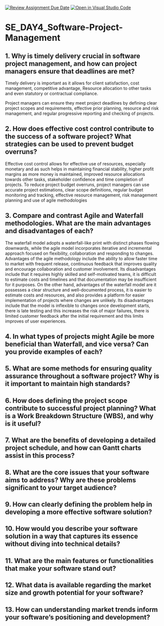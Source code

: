 [![Review Assignment Due Date](https://classroom.github.com/assets/deadline-readme-button-22041afd0340ce965d47ae6ef1cefeee28c7c493a6346c4f15d667ab976d596c.svg)](https://classroom.github.com/a/9pw6JKcu)
[![Open in Visual Studio Code](https://classroom.github.com/assets/open-in-vscode-2e0aaae1b6195c2367325f4f02e2d04e9abb55f0b24a779b69b11b9e10269abc.svg)](https://classroom.github.com/online_ide?assignment_repo_id=18441997&assignment_repo_type=AssignmentRepo)
# SE_DAY4_Software-Project-Management
## 1. Why is timely delivery crucial in software project management, and how can project managers ensure that deadlines are met?

Timely delivery is important as it allows for client satisfaction, cost management, competitive advantage, Resource allocation to other tasks and even statutory or contractual compliance.

Project managers can ensure they meet project deadlines by defining clear project scopes and requirements, effective prior planning, resource and risk management, and regular progressive reporting and checking of projects.

## 2. How does effective cost control contribute to the success of a software project? What strategies can be used to prevent budget overruns?

Effective cost control allows for effective use of resources, especially monetary and as such helps in maintaining financial stability, higher profit margins as more money is maintained, improved resource allocations towards other tasks, stakeholder confidence and time completion of projects.
To reduce project budget overruns, project managers can use accurate project estimations, clear scope definitions, regular budget monitoring and tracking, effective resource management, risk management planning and use of agile methodologies 

## 3. Compare and contrast Agile and Waterfall methodologies. What are the main advantages and disadvantages of each?
The waterfall model adopts a waterfall-like print with distinct phases flowing downwards, while the agile model incorporates iterative and incremental approach focused on flexibility, collaboration and responding to changes.
Advantages of the agile methodology include the ability to allow faster time to market with frequent release, continuous feedback that improves quality and encourage collaboration and customer involvement.
Its disadvantages include that it requires highly skilled and self-motivated teams, it is difficult to estimate costs and timelines and that documentation may be insufficient for it purposes.
On the other hand, advantages of the waterfall model are it possesses a clear structure and well-documented process, it is easier to estimate costs and resources, and also provides a platform for easier implementation of projects where changes are unlikely.
Its disadvantages include that the model is inflexible to changes once development starts, there is late testing and this increases the risk of major failures, there is limited customer feedback after the initial requirement and this limits improves of user experiences. 

## 4. In what types of projects might Agile be more beneficial than Waterfall, and vice versa? Can you provide examples of each?
## 5. What are some methods for ensuring quality assurance throughout a software project? Why is it important to maintain high standards?
## 6. How does defining the project scope contribute to successful project planning? What is a Work Breakdown Structure (WBS), and why is it useful?
## 7. What are the benefits of developing a detailed project schedule, and how can Gantt charts assist in this process?
## 8. What are the core issues that your software aims to address? Why are these problems significant to your target audience?
## 9. How can clearly defining the problem help in developing a more effective software solution?
## 10. How would you describe your software solution in a way that captures its essence without diving into technical details?
## 11. What are the main features or functionalities that make your software stand out?
## 12. What data is available regarding the market size and growth potential for your software?
## 13. How can understanding market trends inform your software’s positioning and development?
